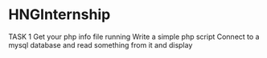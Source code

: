 # HNGInternship

TASK 1
Get your php info file running
Write a simple php script
Connect to a mysql database and read something from it and display
